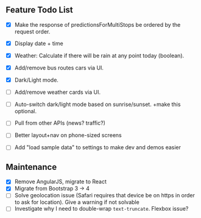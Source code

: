## Feature Todo List

- [x] Make the response of predictionsForMultiStops be ordered by the request order.
- [x] Display date + time
- [x] Weather: Calculate if there will be rain at any point today (boolean).
- [x] Add/remove bus routes cars via UI.
- [x] Dark/Light mode.
- [ ] Add/remove weather cards via UI.
- [ ] Auto-switch dark/light mode based on sunrise/sunset. +make this optional.
- [ ] Pull from other APIs (news? traffic?)
- [ ] Better layout+nav on phone-sized screens
- [ ] Add "load sample data" to settings to make dev and demos easier


## Maintenance
- [x] Remove AngularJS, migrate to React
- [x] Migrate from Bootstrap 3 -> 4
- [ ] Solve geolocation issue (Safari requires that device be on https in order to ask for location). Give a warning if not solvable
- [ ] Investigate why I need to double-wrap `text-truncate`. Flexbox issue?
